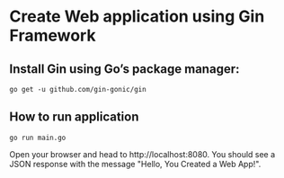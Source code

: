 Create Web application using Gin Framework
==========================================

## Install Gin using Go’s package manager:

```go get -u github.com/gin-gonic/gin```

## How to run application

```go run main.go```

Open your browser and head to http://localhost:8080. You should see a JSON response with the message "Hello, You Created a Web App!".

